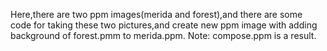 
Here,there are two ppm images(merida and forest),and there are some code for taking these two pictures,and create new ppm image
with adding background of forest.pmm to merida.ppm.
Note: compose.ppm is a result.
